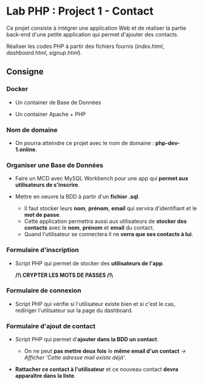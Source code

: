 # Lab PHP : Project 1 - Contact

Ce projet consiste à intégrer une application Web et de réaliser la partie back-end d'une petite application qui permet d'ajouter des contacts.

Réaliser les codes PHP à partir des fichiers fournis (*index.html*, *dashboard.html*, *signup.html*).

## Consigne

### Docker

- Un container de Base de Données

- Un container Apache + PHP

### Nom de domaine

- On pourra atteindre ce projet avec le nom de domaine : **php-dev-1.online**.

### Organiser une Base de Données

- Faire un MCD avec MySQL Workbench pour une app qui **permet aux utilisateurs de s'inscrire**.

- Mettre en oeuvre la BDD à partir d'un **fichier .sql**.
    - Il faut stocker leurs **nom**, **prénom**, **email** qui servira d'identifiant et le **mot de passe**.
    - Cette application permettra aussi aux utilisateurs de **stocker des contacts** avec le **nom**, **prénom** et **email** du contact.
    - Quand l'utilisateur se connectera il ne **verra que ses contacts à lui**.

### Formulaire d'inscription

- Script PHP qui permet de stocker des **utilisateurs de l'app**.

  **/!\ CRYPTER LES MOTS DE PASSES /!\\**

### Formulaire de connexion

- Script PHP qui vérifie si l'utilisateur existe bien et si c'est le cas, rediriger l'utilisateur sur la page du dashboard.

### Formulaire d'ajout de contact

- Script PHP qui permet d'**ajouter dans la BDD un contact**.
    - On ne peut **pas mettre deux fois** le **même email d'un contact** *-> Afficher 'Cette adresse mail existe déjà'*.

- **Rattacher ce contact à l'utilisateur** et ce nouveau contact **devra apparaître dans la liste**.
